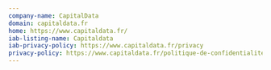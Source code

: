 ```yaml
---
company-name: CapitalData
domain: capitaldata.fr
home: https://www.capitaldata.fr/
iab-listing-name: Capitaldata
iab-privacy-policy: https://www.capitaldata.fr/privacy
privacy-policy: https://www.capitaldata.fr/politique-de-confidentialite/
---
```




